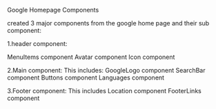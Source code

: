 Google Homepage Components

created 3 major components from the google home page and their sub component:

1.header component:

MenuItems component
Avatar component
Icon component

2.Main component: 
This includes:
GoogleLogo component
SearchBar component
Buttons component
Languages component

3.Footer component: 
This includes
Location component
FooterLinks component
